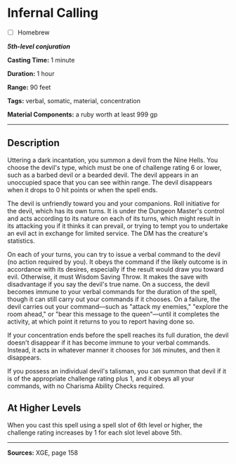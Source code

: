 # Infernal Calling

- [ ] Homebrew

***5th-level conjuration***

**Casting Time:** 1 minute

**Duration:** 1 hour

**Range:** 90 feet

**Tags:** verbal, somatic, material, concentration

**Material Components:** a ruby worth at least 999 gp

---

## Description
Uttering a dark incantation, you summon a devil from the Nine Hells.
You choose the devil's type, which must be one of challenge rating 6 or lower, such as a barbed devil or a bearded devil.
The devil appears in an unoccupied space that you can see within range.
The devil disappears when it drops to 0 hit points or when the spell ends.

The devil is unfriendly toward you and your companions.
Roll initiative for the devil, which has its own turns.
It is under the Dungeon Master's control and acts according to its nature on each of its turns, which might result in its attacking you if it thinks it can prevail, or trying to tempt you to undertake an evil act in exchange for limited service.
The DM has the creature's statistics.

On each of your turns, you can try to issue a verbal command to the devil (no action required by you).
It obeys the command if the likely outcome is in accordance with its desires, especially if the result would draw you toward evil.
Otherwise, it must Wisdom Saving Throw.
It makes the save with disadvantage if you say the devil's true name.
On a success, the devil becomes immune to your verbal commands for the duration of the spell, though it can still carry out your commands if it chooses.
On a failure, the devil carries out your command&mdash;such as "attack my enemies," "explore the room ahead," or "bear this message to the queen"&mdash;until it completes the activity, at which point it returns to you to report having done so.

If your concentration ends before the spell reaches its full duration, the devil doesn't disappear if it has become immune to your verbal commands.
Instead, it acts in whatever manner it chooses for `3d6` minutes, and then it disappears.

If you possess an individual devil's talisman, you can summon that devil if it is of the appropriate challenge rating plus 1, and it obeys all your commands, with no Charisma Ability Checks required.

## At Higher Levels
When you cast this spell using a spell slot of 6th level or higher, the challenge rating increases by 1 for each slot level above 5th.

---

**Sources:** XGE, page 158
